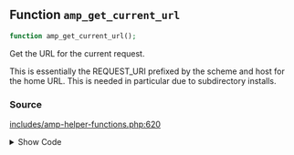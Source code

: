 ## Function `amp_get_current_url`

```php
function amp_get_current_url();
```

Get the URL for the current request.

This is essentially the REQUEST_URI prefixed by the scheme and host for the home URL. This is needed in particular due to subdirectory installs.

### Source

[includes/amp-helper-functions.php:620](TODO)

<details>
<summary>Show Code</summary>

```php
<php ?>```

</details>
